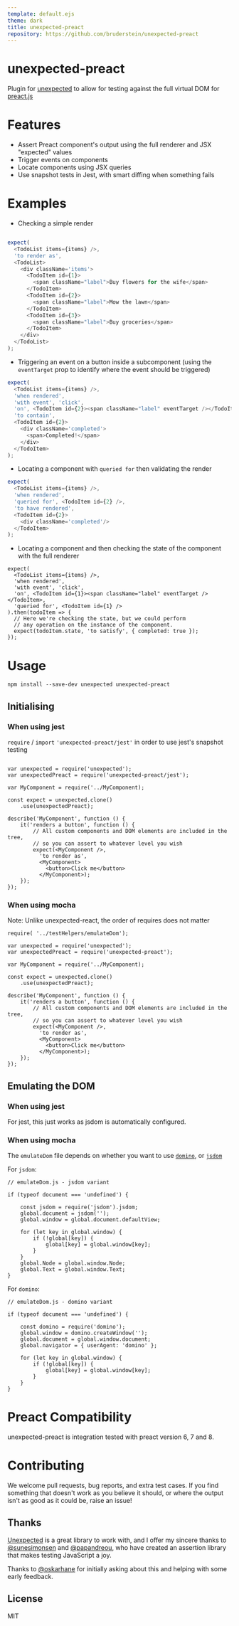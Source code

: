 ```yaml
---
template: default.ejs
theme: dark
title: unexpected-preact
repository: https://github.com/bruderstein/unexpected-preact
---
```


# unexpected-preact

Plugin for [unexpected](https://unexpected.js.org) to allow for testing against the full virtual DOM for [preact.js](http://preact.js)

# Features

* Assert Preact component's output using the full renderer and JSX "expected" values
* Trigger events on components
* Locate components using JSX queries
* Use snapshot tests in Jest, with smart diffing when something fails

# Examples

* Checking a simple render

```js

expect(
  <TodoList items={items} />,
  'to render as', 
  <TodoList>
    <div className='items'>
      <TodoItem id={1}>
        <span className="label">Buy flowers for the wife</span>
      </TodoItem>
      <TodoItem id={2}>
        <span className="label">Mow the lawn</span>
      </TodoItem>
      <TodoItem id={3}>
        <span className="label">Buy groceries</span>
      </TodoItem>
    </div>
  </TodoList>
);
```

* Triggering an event on a button inside a subcomponent (using the `eventTarget` prop to identify where the event should be triggered)

```js
expect(
  <TodoList items={items} />,
  'when rendered',
  'with event', 'click',
  'on', <TodoItem id={2}><span className="label" eventTarget /></TodoItem>,
  'to contain',
  <TodoItem id={2}>
    <div className='completed'>
      <span>Completed!</span>
    </div>
  </TodoItem>
);
```


* Locating a component with `queried for` then validating the render

```js
expect(
  <TodoList items={items} />,
  'when rendered',
  'queried for', <TodoItem id={2} />,
  'to have rendered',
  <TodoItem id={2}>
    <div className='completed'/>
  </TodoItem>
);
```


* Locating a component and then checking the state of the component with the full renderer

```js#async:true
expect(
  <TodoList items={items} />,
  'when rendered',
  'with event', 'click',
  'on', <TodoItem id={1}><span className="label" eventTarget /></TodoItem>,
  'queried for', <TodoItem id={1} />
).then(todoItem => {
  // Here we're checking the state, but we could perform
  // any operation on the instance of the component.
  expect(todoItem.state, 'to satisfy', { completed: true });
});
```

# Usage

```
npm install --save-dev unexpected unexpected-preact
```

## Initialising

### When using jest

`require` / `import` `'unexpected-preact/jest'` in order to use jest's snapshot testing

```js#evaluate:false

var unexpected = require('unexpected');
var unexpectedPreact = require('unexpected-preact/jest');

var MyComponent = require('../MyComponent);

const expect = unexpected.clone()
    .use(unexpectedPreact);
    
describe('MyComponent', function () {
    it('renders a button', function () {
        // All custom components and DOM elements are included in the tree,
        // so you can assert to whatever level you wish
        expect(<MyComponent />, 
          'to render as', 
          <MyComponent>
            <button>Click me</button>
          </MyComponent>);
    });
});
```

### When using mocha

Note: Unlike unexpected-react, the order of requires does not matter

```js#evaluate:false
require( '../testHelpers/emulateDom');

var unexpected = require('unexpected');
var unexpectedPreact = require('unexpected-preact');

var MyComponent = require('../MyComponent);

const expect = unexpected.clone()
    .use(unexpectedPreact);
    
describe('MyComponent', function () {
    it('renders a button', function () {
        // All custom components and DOM elements are included in the tree,
        // so you can assert to whatever level you wish
        expect(<MyComponent />, 
          'to render as', 
          <MyComponent>
            <button>Click me</button>
          </MyComponent>);
    });
});
```

## Emulating the DOM

### When using jest

For jest, this just works as jsdom is automatically configured.

### When using mocha

The `emulateDom` file depends on whether you want to use [`domino`](https://npmjs.com/package/domino), or [`jsdom`](https://npmjs.com/package/jsdom)

For `jsdom`:

```js#evaluate:false
// emulateDom.js - jsdom variant

if (typeof document === 'undefined') {

    const jsdom = require('jsdom').jsdom;
    global.document = jsdom('');
    global.window = global.document.defaultView;

    for (let key in global.window) {
        if (!global[key]) {
            global[key] = global.window[key];
        }
    }
    global.Node = global.window.Node;
    global.Text = global.window.Text;
}
```

For `domino`:

```js#evaluate:false
// emulateDom.js - domino variant

if (typeof document === 'undefined') {

    const domino = require('domino');
    global.window = domino.createWindow('');
    global.document = global.window.document;
    global.navigator = { userAgent: 'domino' };

    for (let key in global.window) {
        if (!global[key]) {
            global[key] = global.window[key];
        }
    }
}
```

# Preact Compatibility

unexpected-preact is integration tested with preact version 6, 7 and 8.

# Contributing

We welcome pull requests, bug reports, and extra test cases. If you find something that doesn't work
as you believe it should, or where the output isn't as good as it could be, raise an issue!

## Thanks

[Unexpected](http://unexpected.js.org) is a great library to work with, and I offer my sincere thanks to [@sunesimonsen](https://github.com/sunesimonsen)
and [@papandreou](https://github.com/papandreou), who have created an assertion library that makes testing JavaScript a joy.

Thanks to [@oskarhane](https://twitter.com/oskarhane) for initially asking about this and helping with some early feedback.

## License
MIT


